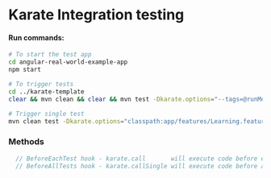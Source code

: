 # Karate Integration testing

#### Run commands:  
```bash
# To start the test app
cd angular-real-world-example-app
npm start

# To trigger tests
cd ../karate-template
clear && mvn clean && clear && mvn test -Dkarate.options="--tags=@runMe"

# Trigger single test
mvn clean test -Dkarate.options="classpath:app/features/Learning.feature"
```

### Methods
```java
  // BeforeEachTest hook - karate.call       will execute code before each test is executed
  // BeforeAllTests hook - karate.callSingle will execute code before all tests are executed


```